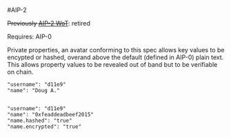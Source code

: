 #AIP-2

~~Previously [AIP-2 WoT]()~~: retired

Requires: AIP-0

Private properties, an avatar conforming to this spec allows key values to be encypted or hashed, overand above the default (defined in AIP-0) plain text. This allows property values to be revealed out of band but to be verifiable on chain.

    "username": "d11e9"
    "name": "Doug A."


    "username": "d11e9"
    "name": "0xfeaddeadbeef2015"
    "name.hashed": "true"
    "name.encrypted": "true"
